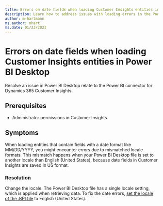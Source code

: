 ```yaml
---
title: Errors on date fields when loading Customer Insights entities in Power BI Desktop
description: Learn how to address issues with loading errors in the Power BI connection for Dynamics 365 Customer Insights.
author: m-hartmann
ms.author: mhart
ms.date: 01/23/2023
---
```


# Errors on date fields when loading Customer Insights entities in Power BI Desktop

Resolve an issue in Power BI Desktop relate to the Power BI connector for Dynamics 365 Customer Insights.

## Prerequisites

- Administrator permissions in Customer Insights.

## Symptoms

When loading entities that contain fields with a date format like MM/DD/YYYY, you might encounter errors due to mismatched locale formats. This mismatch happens when your Power BI Desktop file is set to another locale than English (United States), because date fields in Customer Insights are saved in US format.

### Resolution

Change the locale. The Power BI Desktop file has a single locale setting, which is applied when retrieving data. To fix the date errors, [set the locale of the .BPI file](/power-bi/fundamentals/supported-languages-countries-regions#choose-the-language-or-locale-of-power-bi-desktop) to English (United States).
